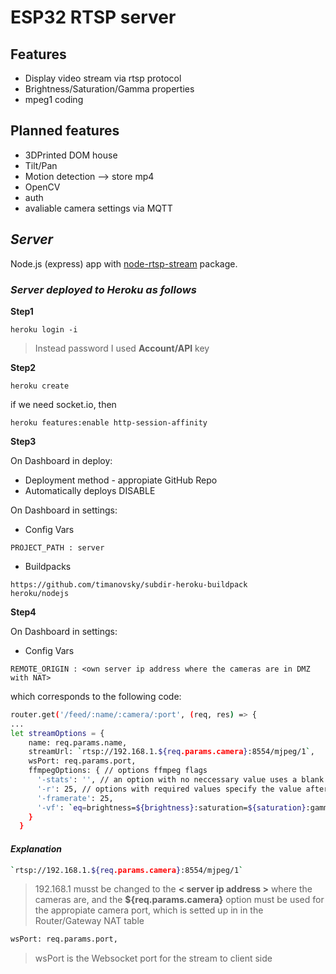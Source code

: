 # ESP32 RTSP server

## Features
- Display video stream via rtsp protocol
- Brightness/Saturation/Gamma properties
- mpeg1 coding

## Planned features
- 3DPrinted DOM house
- Tilt/Pan
- Motion detection --> store mp4
- OpenCV
- auth
- avaliable camera settings via MQTT 

## _Server_
Node.js (express) app with [node-rtsp-stream](https://github.com/kyriesent/node-rtsp-stream) package.
### _Server deployed to Heroku as follows_
**Step1**
```
heroku login -i
```
> Instead password I used **Account/API** key

**Step2**
```
heroku create
```
if we need socket.io, then
```
heroku features:enable http-session-affinity
```

**Step3**

On Dashboard in deploy:
- Deployment method - appropiate GitHub Repo
- Automatically deploys DISABLE

On Dashboard in settings:
- Config Vars
```
PROJECT_PATH : server
```
- Buildpacks
```
https://github.com/timanovsky/subdir-heroku-buildpack
heroku/nodejs
```
**Step4**

On Dashboard in settings:
- Config Vars
```
REMOTE_ORIGIN : <own server ip address where the cameras are in DMZ with NAT>

```
which corresponds to the following code:
```sh
router.get('/feed/:name/:camera/:port', (req, res) => {
...
let streamOptions = {
    name: req.params.name,
    streamUrl: `rtsp://192.168.1.${req.params.camera}:8554/mjpeg/1`,
    wsPort: req.params.port,
    ffmpegOptions: { // options ffmpeg flags
      '-stats': '', // an option with no neccessary value uses a blank string
      '-r': 25, // options with required values specify the value after the key
      '-framerate': 25,
      '-vf': `eq=brightness=${brightness}:saturation=${saturation}:gamma=${gamma}`,
    }
  }
```
#### _Explanation_ 

```sh
`rtsp://192.168.1.${req.params.camera}:8554/mjpeg/1`
```
> 192.168.1 musst be changed to the **< server ip address >** where the cameras are, and the **${req.params.camera}** option must be used for the appropiate camera port, which is setted up in in the Router/Gateway NAT table

```sh
wsPort: req.params.port,
```
> wsPort is the Websocket port for the stream to client side
